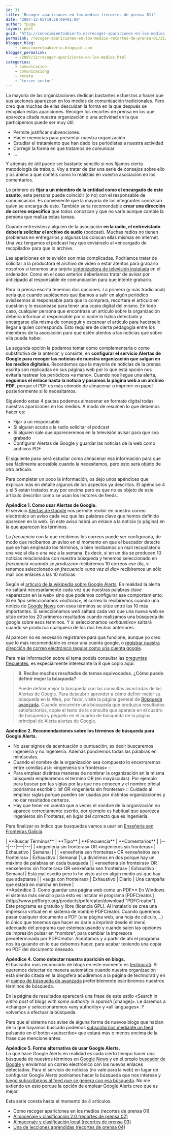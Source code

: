 ```yaml
---
id: 31
title: 'Recoger apariciones en los medios (recortes de prensa 01)'
date: '2007-12-05T19:28:00+01:00'
author: fpuga
layout: post
guid: 'http://conocimientoabierto.es/recoger-apariciones-en-los-medios-recortes-de-prensa-01/31/'
permalink: /recoger-apariciones-en-los-medios-recortes-de-prensa-01/31/
blogger_blog:
    - conocimientoabierto.blogspot.com
blogger_permalink:
    - /2007/12/recoger-apariciones-en-los-medios.html
categories:
    - comunicacion
    - comunicaciong
    - receta
    - 'tercer sector'
---
```


La mayoría de las organizaciones dedican bastantes esfuerzos a hacer que sus acciones aparezcan en los medios de comunicación tradicionales. Pero creo que muchas de ellas descuidan la forma en la que después se recopilan estas apariciones. Recoger los recortes de prensa en los que aparezca citada nuestra organización o una actividad en la que participemos puede ser muy útil:

- Permite justificar subvenciones.
- Hacer memorias para presentar nuestra organización
- Estudiar el tratamiento que han dado los periodistas a nuestra actividad
- Corregir la forma en que tratamos de comunicar
- …

Y además de útil puede ser bastante sencillo si nos fijamos cierta metodología de trabajo. Voy a tratar de dar una serie de consejos sobre ello y os ánimo a que contéis como lo realizáis en vuestra asociación en los comentarios.

Lo primero es **fijar a un miembro de la entidad como el encargado de este asunto**, esta persona puede coincidir (o no) con el responsable de comunicación. Es conveniente que la mayoría de los integrantes conozcan quien se encarga de esto. También sería recomendable **crear una dirección de correo específica** que todos conozcan y que no varíe aunque cambie la persona que realiza estas tareas.

Cuando entrevisten a alguien de la asociación **en la radio, el entrevistado debería solicitar el archivo de audio** (podcast). Muchas radios no tienen problemas en entregarlos y algunas las colocan ellas mismas en internet. Una vez tengamos el podcast hay que enviárselo al «encargado de recopilado» para que lo archive.

Las apariciones en televisión son más complicadas. Podríamos tratar de solicitar a la productora el archivo de vídeo o estar atentos para grabarlo nosotros si tenemos una tarjeta [sintonizadora de televisión instalada](http://es.wikipedia.org/wiki/Tarjeta_sintonizadora_de_televisi%C3%B3n "sintonizadora de televisión instalada") en el ordenador. Como en el caso anterior deberíamos tratar de avisar por anticipado al responsable de comunicación para que intente grabarlo.

Para la prensa escrita tenemos dos opciones. La primera (y más tradicional) sería que cuando supiésemos que íbamos a salir en algún periódico avisásemos al responsable para que lo comprara, recortara el artículo en cuestión y lo escanease para tener una copia digital del mismo. En todo caso, cualquier persona que encontrase un artículo sobre la organización debería informar al responsable por si nadie lo había detectado y encargarse ella misma de conseguir y escanear el artículo para hacérselo llegar a quien corresponda. Esto requiere de cierta pedagogía entre los miembros de la asociación para que estén atentos a las noticias que sobre ella pueda haber.

La segunda opción la podemos tomar como complementaria o como substitutiva de la anterior, y consiste, en **configurar el servicio Alertas de Google para recoger las noticias de nuestra organización que salgan en los medios digitales**. Recordemos que la mayoría de noticias de la prensa escrita son replicadas en sus páginas web por lo que está opción nos evitaría rastrear los periódicos «a mano». Cuando nos llegue una alerta, **seguimos el enlace hasta la noticia y pasamos la página web a un archivo PDF**, porque el PDF es más cómodo de almacenar o imprimir en papel posteriormente si lo necesitamos.

Siguiendo estas 4 pautas podemos almacenar en formato digital todas nuestras apariciones en los medios. A modo de resumen lo que debemos hacer es:

- Fijar a un responsable
- Si alguien acude a la radio solicitar el podcast
- Si alguien sale que apareceremos en la televisión avisar para que sea grabado
- Configurar Alertas de Google y guardar las noticias de la web como archivos PDF

El siguiente paso será estudiar como almacenar esa información para que sea fácilmente accesible cuando la necesitemos, pero esto será objeto de otro artículo.

Para completar un poco la información, os dejo unos apéndices que explican más en detalle algunos de los aspectos ya descritos. El apéndice 4 y el 5 están tratados muy por encima pero es que no es objeto de este artículo describir como se usan los lectores de feeds.

 **Apéndice 1. Como usar Alertas de Google.**  
El servicio [Alertas de Google](http://www.google.com/alerts "Alertas de Google") nos permite recibir en nuestro correo electrónico un aviso cada vez que las palabras clave que hemos definido aparecen en la web. En este aviso habrá un enlace a la noticia (o página) en la que aparecen los términos.

La *frecuencia* con la que recibimos los correos puede ser configurada, de modo que recibamos un aviso en el momento en que el buscador detecte que se han empleado los términos, o bien recibamos un mail recopilatorio una vez al día o una vez a la semana. Es decir, si en un día se producen 10 noticias relacionadas con nuestra búsqueda y tenemos seleccionado en *frecuencia* *«cuando se produzca»* recibiremos 10 correos ese día, si tenemos seleccionado en *frecuencia* *«una vez al día»* recibiremos un sólo mail con enlaces a las 10 noticias.

Según el [artículo de la wikipedia sobre Google Alerts](http://en.wikipedia.org/wiki/Google_News_Alerts "artículo de la wikipedia sobre Google Alerts"), En realidad la alerta no saltará necesariamente cada vez que nuestras palabras clave «aparezcan en la web» sino que podemos configurar ese comportamiento. Si en *tipo* seleccionamos *«noticias»*, el correo lo recibiremos cuando una noticia de [Google News](http://news.google.es/ "Google News") con esos términos se sitúe entre las 10 más importantes. Si seleccionamos *web* saltará cada vez que una nueva web se sitúe entre los 20 primeros resultados cuando realizamos una búsqueda de google sobre esos términos. Y si seleccionamos *«exhaustivo»* saltará cuando se produzca cualquiera de los dos hechos anteriores.

Al parecer no es necesario registrarse para que funcione, aunque yo creo que lo más recomendable es crear una cuenta google, o [registrar nuestra dirección de correo electrónico regular como una cuenta google](https://www.google.com/accounts/NewAccount?hl=es "registrar nuestra dirección de correo electrónico regular como una cuenta google").

Para más información sobre el tema podéis consultar las [preguntas frecuentes](http://www.google.com/support/alerts/bin/static.py?page=faq.html&hl=es "preguntas frecuentes"), es especialmente interesante la 8 que copio aquí:

> <span><span>**8. Recibo muchos resultados de temas equivocados. ¿Cómo puedo definir mejor la búsqueda?**</span></span>
> 
> <span> Puede definir mejor la búsqueda con las consultas avanzadas de las Alertas de Google. Para descubrir aprender a cómo definir mejor su búsqueda en la Web, por favor, visite la página general de [ Búsqueda avanzada](http://www.google.com/advanced_search?hl=es). Cuando encuentre una búsqueda que produzca resultados satisfactorios, copie el texto de la consulta que aparece en el cuadro de búsqueda y péguelo en el cuadro de búsqueda de la página principal de Alerta alertas de Google.</span>

**Apéndice 2. Recomendaciones sobre los términos de búsqueda para Google Alerts.**

- No usar signos de acentuación o puntuación, es decir buscaremos ingenieria y no ingeniería. Además pondremos todas las palabras en minúsculas.
- Cuando el nombre de la organización sea compuesto lo encerraremos entre comillas así:: «ingenieria sin fronteras» ::
- Para emplear distintas maneras de nombrar la organización en la misma búsqueda emplearemos el termino OR (en mayúsculas). Por ejemplo para buscar por las siglas por las que nos conocen y el nombre oficial podríamos escribir :: isf OR «ingenieria sin fronteras» :: Cuidado al emplear siglas porque pueden ser usadas por distintas organizaciones y no dar resultados certeros.
- Hay que tener en cuenta que a veces el nombre de la organización no aparece correctamente escrito, por ejemplo es habitual que aparezca Ingenieros sin Fronteras, en lugar del correcto que es Ingeniería.

Para finalizar os indico que busquedas vamos a usar en [Enxeñería sen Fronteiras Galicia](http://galicia.isf.es/ "Enxeñería sen Fronteiras Galicia").

<div>| **Buscar Términos** | **Tipo** | **Frecuencia** | **Comentarios** |
|---|---|---|---|
| «ingenieria sin fronteras» OR «ingenieros sin fronteras» | Exhaustivo | Semanal |  |
| «enxeñeria sen fronteiras» OR «enxeñeiros sen fronteiras» | Exhaustivo | Semanal | La dividimos en dos porque hay un máximo de palabras en cada busqueda |
| «enxeñeria sin fronteiras» OR «enxeñeiros sin fronteiras» OR «enxeñaria sen fronteiras» | Exhaustivo | Semanal | Está mal escrito pero lo he visto así en algún medio así que hay que adaptarse |
| «auga con fronteiras» | Exhaustivo | Diario | Una campaña que estará en marcha en breve |

</div>**Apéndice 3. Como guardar una página web como un PDF**  
En Windows el sistema más sencillo para esto es instalar el programa [PDFCreator.](http://www.pdfforge.org/products/pdfcreator/download "PDFCreator") Este programa es gratuito y libre (licencia GPL). Al instalarlo se crea una impresora virtual en el sistema de nombre PDFCreator. Cuando queremos pasar cualquier documento a PDF (una página web, una hoja de cálculo,…) lo único que tenemos que hacer es darle a imprimir desde el menú adecuado del programa que estemos usando y cuando salen las opciones de impresión pulsar en *nombre*, para cambiar la impresora predeterminada por PDFCreator. Aceptamos y a partir de ahí el programa nos irá guiando en lo que debemos hacer, para acabar teniendo una copia en PDF del documento deseado.

**Apéndice 4. Como detectar nuestra aparición en blogs.**  
El buscador más reconocido de blogs en este momento es [technorati](http://www.technorati.com/ "technorati"). Si queremos detectar de manera automática cuando nuestra organización está siendo citada en la blogsfera acudiremos a la página de technorati y en el [campo de búsqueda de avanzada](http://www.technorati.com/search?advanced "campo de búsqueda de avanzada") preferiblemente escribiremos nuestros términos de búsqueda.

En la página de resultados aparecerá una frase de este estilo «Search in *entire post* of blogs with *some authority* in *spanish* \[change\]». Le daremos a «change» y seleccionaremos «any authority» y «all languages». Y volvemos a efectuar la búsqueda.

Para que el sistema nos avise de alguna forma de nuevos blogs que hablan de lo que hayamos buscado podemos [subscribirnos mediante un feed](http://www.laventanaindiscreta.net/lectores-de-feeds-sindicacion-rss-y-toda-la-pesca/ "subscribirnos mediante un feed") pulsando en el botón «subscribe» que estará más o menos encima de la frase que mencione antes.

**Apéndice 5. Forma alternativa de usar Google Alerts.**  
Lo que hace Google Alerts en realidad es cada cierto tiempo hacer una búsqueda de nuestros términos en [Google News](http://www.google.com/news "Google News") y en el propio [buscador de Google](http://www.google.es/ "buscador de Google") y enviarnos un correo electrónico con los nuevos enlaces detectados. Para el servicio de noticias (no vale para la web) en lugar de configurar Google Alerts podríamos hacer la búsqueda que nos interese y [luego subscribirnos al feed que se genera con esa búsqueda](http://www.google.com/support/news/bin/answer.py?answer=59255&hl=es "luego subscribirnos al feed que se genera con esa búsqueda"). No me extiendo en esto porque la opción de emplear Google Alerts creo que es mejor.

Esta serie consta hasta el momento de 4 artículos.

- Como recoger apariciones en los medios (recortes de prensa 01)
- [Almacenaje y clasificación 2.0 (recortes de prensa 02)](http://conocimientoabierto.es/almacenaje-y-clasificacion-20-recortes-de-prensa-02/32/)
- [Almacenaje y clasificación local (recortes de prensa 03)](http://conocimientoabierto.es/almacenaje-y-clasificacion-local-recortes-de-prensa-03/33/)
- [Una de lecciones aprendidas (recortes de prensa 04)](http://conocimientoabierto.es/una-de-lecciones-aprendidas-recortes-prensa-04/40/)